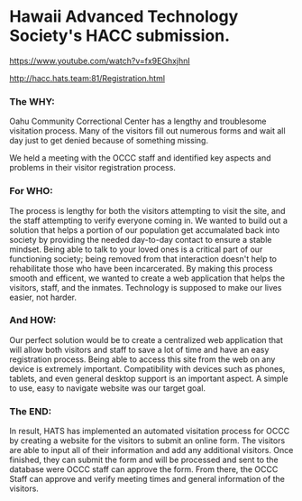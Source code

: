# Hawaii Advanced Technology Society's HACC submission. 
https://www.youtube.com/watch?v=fx9EGhxjhnI 

http://hacc.hats.team:81/Registration.html

<h3><b>The WHY:</b><br></h3>
Oahu Community Correctional Center has a lengthy and troublesome visitation process.  Many of the visitors fill out numerous forms and wait all day just to get denied because of something missing.  

We held a meeting with the OCCC staff and identified key aspects and problems in their visitor registration process. 
<h3><b>For WHO: </b><br></h3>
The process is lengthy for both the visitors attempting to visit the site, and the staff attempting to verify everyone coming in. We wanted to build out a solution that helps a portion of our population get accumalated back into society by providing the needed day-to-day contact to ensure a stable mindset. Being able to talk to your loved ones is a critical part of our functioning society; being removed from that interaction doesn't help to rehabilitate those who have been incarcerated. By making this process smooth and efficent, we wanted to create a web application that helps the visitors, staff, and the inmates. Technology is supposed to make our lives easier, not harder.  

<h3><b>And HOW: </b><br></h3>
Our perfect solution would be to create a centralized web application that will allow both visitors and staff to save a lot of time and have an easy registration process. Being able to access this site from the web on any device is extremely important. Compatibility with devices such as phones, tablets, and even general desktop support is an important aspect. A simple to use, easy to navigate website was our target goal. 

<h3><b>The END: </b><br></h3>
In result, HATS has implemented an automated visitation process for OCCC by creating a website for the visitors to submit an online form. The visitors are able to input all of their information and add any additional visitors.  Once finished, they can submit the form and will be processed and sent to the database were OCCC staff can approve the form. From there, the OCCC Staff can approve and verify meeting times and general information of the visitors.

